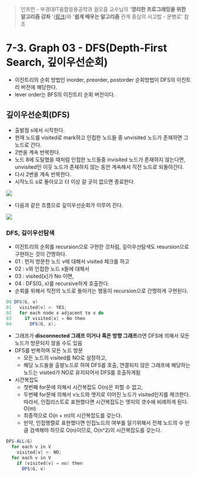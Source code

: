 > 인프런 - 부경대IT융합응용공학과 궘오흠 교수님의 '**영리한 프로그래밍을 위한 알고리즘 강좌** '([링크](https://www.inflearn.com/course/%EC%95%8C%EA%B3%A0%EB%A6%AC%EC%A6%98-%EA%B0%95%EC%A2%8C/))와 '**쉽게 배우는 알고리즘** 관계 중심의 사고법 - 문병로' 참조

# 7-3. Graph 03 - DFS(Depth-First Search, 깊이우선순회)

- 이진트리의 순회 방법인 inorder, preorder, postorder 순회방법이 DFS의 이진트리 버전에 해당한다.
- lever order는 BFS의 이진트리 순회 버전이다.

## 깊이우선순회(DFS)

* 출발점 s에서 시작한다.
* 현재 노드를 visited로 mark하고 인접한 노드들 중 unvisited 노드가 존재하면 그 노드로 간다.
* 2번을 계속 반복한다.
* 노드 8에 도달했을 때처럼 인접한 노드들중 invisited 노드가 존재하지 않는다면, unvisited인 이웃 노드가 존재하지 않는 동안 계속해서 직전 노드로 되돌아간다.
* 다시 2번을 계속 반복한다.
* 시작노드 s로 돌아오고 더 이상 갈 곳이 없으면 종료한다.

![](https://github.com/namjunemy/TIL/blob/master/Algorithm/img/graph_12.png?raw=true)

* 다음과 같은 흐름으로 깊이우선순회가 이루어 진다.

![](https://github.com/namjunemy/TIL/blob/master/Algorithm/img/graph_13.png?raw=true)

### DFS, 깊이우선탐색

* 이진트리의 순회를 recursion으로 구현한 것처럼, 깊이우선탐색도 resursion으로 구현하는 것이 간명하다.
* 01 : 먼저 방문한 노드 v에 대해서 visited 체크를 하고
* 02 : v와 인접한 노드 x들에 대해서
* 03 : visited[x]가 No 이면,
* 04 : DFS(G, x)를 recursive하게 호출한다.
* 순회를 위해서 직전의 노드로 돌아가는 행동이 recursion으로 간명하게 구현된다.

```java
00 DFS(G, v)
01   visited[v] <- YES;
02   for each node x adjacent to v do
03     if visited[x] = No then
04       DFS(G, x);
```

* 그래프가 **disconnected 그래프 이거나 혹은 방향 그래프**라면 DFS에 의해서 모든 노드가 방문되지 않을 수도 있음
* DFS를 반복하여 모든 노드 방문
  * 모든 노드의 visited를 NO로 설정하고,
  * 해당 노드들을 출발노드로 하여 DFS를 호출, 연결되지 않은 그래프에 해당하는 노드는 visited가 NO로 유지되어서 DFS를 호출하게됨
* 시간복잡도
  * 첫번째 for문에 의해서 시간복잡도 O(n)은 피할 수 없고,
  * 두번째 for문에 의해서 v노드와 엣지로 이어진 노드가 visited인지를 체크한다. 따라서, 인접리스트로 표현했다면 시간복잡도는 엣지의 갯수에 비례하게 된다. O(m)
  * 최종적으로 O(n + m)의 시간복잡도를 갖는다.
  * 만약, 인접행렬로 표현했다면 인접노드의 여부를 알기위해서 전체 노드의 수 만큼 검색해야 하므로 O(n)이므로, O(n^2)의 시간복잡도를 갖는다.

```java
DFS-ALL(G)
  for each v in V
    visited[v] <- NO;
  for each v in V
    if (visited[v] = no) then
      DFS(G, v)
```